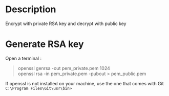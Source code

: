 # Description
Encrypt with private RSA key and decrypt with public key

# Generate RSA key

Open a terminal :  
> openssl genrsa -out pem_private.pem 1024  
> openssl rsa -in pem_private.pem -pubout > pem_public.pem

If openssl is not installed on your machine, use the one that comes with Git `C:\Program Files\Git\usr\bin>`